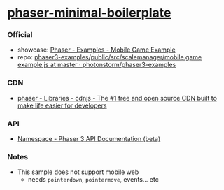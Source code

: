[phaser-minimal-boilerplate](https://dirkarnez.github.io/phaser-minimal-boilerplate)
====================================================================================
### Official
- showcase: [Phaser - Examples - Mobile Game Example](https://phaser.io/examples/v3/view/scalemanager/mobile-game-example)
- repo: [phaser3-examples/public/src/scalemanager/mobile game example.js at master · photonstorm/phaser3-examples](https://github.com/photonstorm/phaser3-examples/blob/master/public/src/scalemanager/mobile%20game%20example.js)

### CDN
- [phaser - Libraries - cdnjs - The #1 free and open source CDN built to make life easier for developers](https://cdnjs.com/libraries/phaser)

### API
- [Namespace - Phaser 3 API Documentation (beta)](https://newdocs.phaser.io/docs/3.60.0/namespaces)

### Notes
- This sample does not support mobile web
  - needs `pointerdown`, `pointermove`, events... etc
